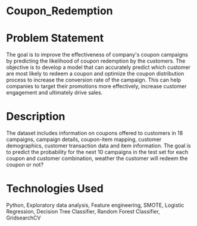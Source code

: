 # Coupon_Redemption

# Problem Statement

The goal is to improve the effectiveness of company's coupon campaigns by
predicting the likelihood of coupon redemption by the customers. The objective is to develop a
model that can accurately predict which customer are most likely to redeem a coupon and
optimize the coupon distribution process to increase the conversion rate of the campaign. This
can help companies to target their promotions more effectively, increase customer engagement
and ultimately drive sales.

# Description 

The dataset includes information on coupons offered to customers in 18 campaigns,
campaign details, coupon-item mapping, customer demographics, customer transaction data and
item information. The goal is to predict the probability for the next 10 campaigns in the test set
for each coupon and customer combination, weather the customer will redeem the coupon or
not?

# Technologies Used
Python, Exploratory data analysis, Feature engineering, SMOTE,
Logistic Regression, Decision Tree Classifier, Random Forest Classifier, GridsearchCV
